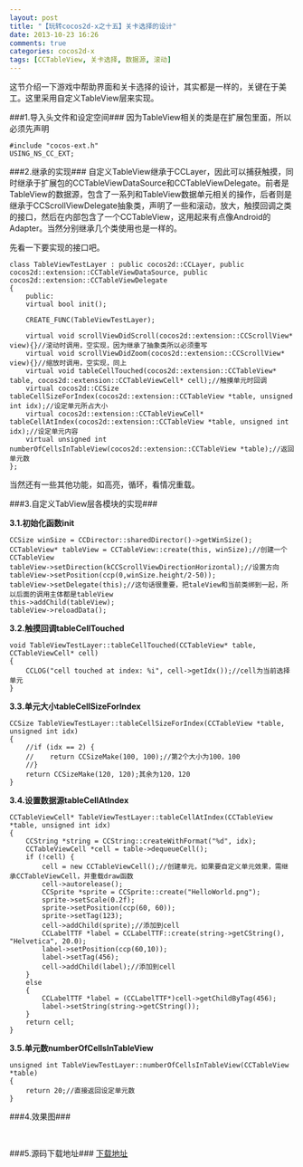 ```yaml
---
layout: post
title: "【玩转cocos2d-x之十五】关卡选择的设计"
date: 2013-10-23 16:26
comments: true
categories: cocos2d-x
tags: [CCTableView, 关卡选择, 数据源, 滚动]
---
```


这节介绍一下游戏中帮助界面和关卡选择的设计，其实都是一样的，关键在于美工。这里采用自定义TableView层来实现。

###1.导入头文件和设定空间###
因为TableView相关的类是在扩展包里面，所以必须先声明

	#include "cocos-ext.h"  
	USING_NS_CC_EXT;  

<!-- more -->

###2.继承的实现###
自定义TableView继承于CCLayer，因此可以捕获触摸，同时继承于扩展包的CCTableViewDataSource和CCTableViewDelegate。前者是TableView的数据源，包含了一系列和TableView数据单元相关的操作，后者则是继承于CCScrollViewDelegate抽象类，声明了一些和滚动，放大，触摸回调之类的接口，然后在内部包含了一个CCTableView，这用起来有点像Android的Adapter。当然分别继承几个类使用也是一样的。

先看一下要实现的接口吧。

	class TableViewTestLayer : public cocos2d::CCLayer, public cocos2d::extension::CCTableViewDataSource, public cocos2d::extension::CCTableViewDelegate  
	{  
		public:  
    	virtual bool init();    
  
    	CREATE_FUNC(TableViewTestLayer);  
      
    	virtual void scrollViewDidScroll(cocos2d::extension::CCScrollView* view){}//滚动时调用，空实现，因为继承了抽象类所以必须重写  
    	virtual void scrollViewDidZoom(cocos2d::extension::CCScrollView* view){}//缩放时调用，空实现，同上  
    	virtual void tableCellTouched(cocos2d::extension::CCTableView* table, cocos2d::extension::CCTableViewCell* cell);//触摸单元时回调  
    	virtual cocos2d::CCSize tableCellSizeForIndex(cocos2d::extension::CCTableView *table, unsigned int idx);//设定单元所占大小  
    	virtual cocos2d::extension::CCTableViewCell* tableCellAtIndex(cocos2d::extension::CCTableView *table, unsigned int idx);//设定单元内容  
    	virtual unsigned int numberOfCellsInTableView(cocos2d::extension::CCTableView *table);//返回单元数  
	};  
当然还有一些其他功能，如高亮，循环，看情况重载。

###3.自定义TabView层各模块的实现###

**3.1.初始化函数init**

	CCSize winSize = CCDirector::sharedDirector()->getWinSize();  
	CCTableView* tableView = CCTableView::create(this, winSize);//创建一个CCTableView  
	tableView->setDirection(kCCScrollViewDirectionHorizontal);//设置方向  
	tableView->setPosition(ccp(0,winSize.height/2-50));  
	tableView->setDelegate(this);//这句话很重要，把taleView和当前类绑到一起，所以后面的调用主体都是tableView  
	this->addChild(tableView);  
	tableView->reloadData();  

**3.2.触摸回调tableCellTouched**

	void TableViewTestLayer::tableCellTouched(CCTableView* table, CCTableViewCell* cell)  
	{  
    	CCLOG("cell touched at index: %i", cell->getIdx());//cell为当前选择单元  
	}  

**3.3.单元大小tableCellSizeForIndex**

	CCSize TableViewTestLayer::tableCellSizeForIndex(CCTableView *table, unsigned int idx)  
	{  
    	//if (idx == 2) {  
    	//    return CCSizeMake(100, 100);//第2个大小为100，100  
    	//}  
    	return CCSizeMake(120, 120);其余为120，120  
	}  

**3.4.设置数据源tableCellAtIndex**

	CCTableViewCell* TableViewTestLayer::tableCellAtIndex(CCTableView *table, unsigned int idx)  
	{  
    	CCString *string = CCString::createWithFormat("%d", idx);  
    	CCTableViewCell *cell = table->dequeueCell();  
    	if (!cell) {  
        	cell = new CCTableViewCell();//创建单元，如果要自定义单元效果，需继承CCTableViewCell，并重载draw函数  
        	cell->autorelease();  
        	CCSprite *sprite = CCSprite::create("HelloWorld.png");  
        	sprite->setScale(0.2f);  
        	sprite->setPosition(ccp(60, 60));  
        	sprite->setTag(123);  
        	cell->addChild(sprite);//添加到cell  
        	CCLabelTTF *label = CCLabelTTF::create(string->getCString(), "Helvetica", 20.0);  
        	label->setPosition(ccp(60,10));  
        	label->setTag(456);  
        	cell->addChild(label);//添加到cell  
    	}  
    	else  
    	{  
        	CCLabelTTF *label = (CCLabelTTF*)cell->getChildByTag(456);  
        	label->setString(string->getCString());  
    	}  
    	return cell;  
	}  

**3.5.单元数numberOfCellsInTableView**

	unsigned int TableViewTestLayer::numberOfCellsInTableView(CCTableView *table)  
	{  
    	return 20;//直接返回设定单元数  
	}  


###4.效果图###
<div align="center"><img src="http://img.blog.csdn.net/20131209082656437" alt="" border="0" title="关卡1" /><br></br></div>

###5.源码下载地址###
[下载地址](http://download.csdn.net/detail/jackyvincefu/6422401)